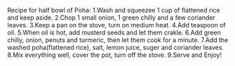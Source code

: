 Recipe for half bowl of Poha:
1.Wash and squeezee 1 cup of flattened rice and keep aside.
2.Chop 1 small onion, 1 green chilly and a few coriander leaves.
3.Keep a pan on the stove, turn on medium heat.
4.Add teaspoon of oil.
5.When oil is hot, add musterd seeds and let them crakle.
6.Add green chilly, onion, penuts and turmeric, then let them cook for a minute.
7.Add the washed poha(flattened rice), salt, lemon juice, suger and coriander leaves.
8.Mix everything well, cover the pot, turn off the stove.
9.Serve and Enjoy!